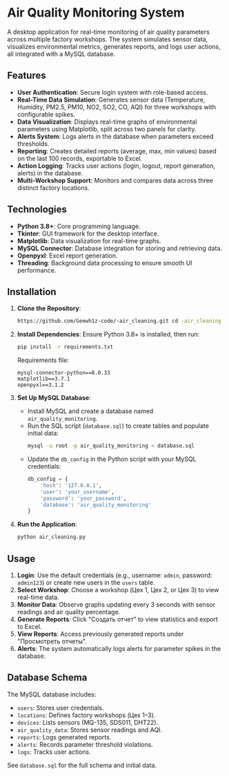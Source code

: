 # Air Quality Monitoring System

A desktop application for real-time monitoring of air quality parameters across multiple factory workshops. The system simulates sensor data, visualizes environmental metrics, generates reports, and logs user actions, all integrated with a MySQL database.

## Features
- **User Authentication**: Secure login system with role-based access.
- **Real-Time Data Simulation**: Generates sensor data (Temperature, Humidity, PM2.5, PM10, NO2, SO2, CO, AQI) for three workshops with configurable spikes.
- **Data Visualization**: Displays real-time graphs of environmental parameters using Matplotlib, split across two panels for clarity.
- **Alerts System**: Logs alerts in the database when parameters exceed thresholds.
- **Reporting**: Creates detailed reports (average, max, min values) based on the last 100 records, exportable to Excel.
- **Action Logging**: Tracks user actions (login, logout, report generation, alerts) in the database.
- **Multi-Workshop Support**: Monitors and compares data across three distinct factory locations.

## Technologies
- **Python 3.8+**: Core programming language.
- **Tkinter**: GUI framework for the desktop interface.
- **Matplotlib**: Data visualization for real-time graphs.
- **MySQL Connector**: Database integration for storing and retrieving data.
- **Openpyxl**: Excel report generation.
- **Threading**: Background data processing to ensure smooth UI performance.

## Installation
1. **Clone the Repository**:
   ```bash
   https://github.com/Geewh1z-code/-air_cleaning.git cd -air_cleaning
   ```

2. **Install Dependencies**:
   Ensure Python 3.8+ is installed, then run:
   ```bash
   pip install -r requirements.txt
   ```
   Requirements file:
   ```
   mysql-connector-python==8.0.33
   matplotlib==3.7.1
   openpyxl==3.1.2
   ```

3. **Set Up MySQL Database**:
   - Install MySQL and create a database named `air_quality_monitoring`.
   - Run the SQL script (`database.sql`) to create tables and populate initial data:
     ```bash
     mysql -u root -p air_quality_monitoring < database.sql
     ```
   - Update the `db_config` in the Python script with your MySQL credentials:
     ```python
     db_config = {
         'host': '127.0.0.1',
         'user': 'your_username',
         'password': 'your_password',
         'database': 'air_quality_monitoring'
     }
     ```

4. **Run the Application**:
   ```bash
   python air_cleaning.py
   ```

## Usage
1. **Login**: Use the default credentials (e.g., username: `admin`, password: `admin123`) or create new users in the `users` table.
2. **Select Workshop**: Choose a workshop (Цех 1, Цех 2, or Цех 3) to view real-time data.
3. **Monitor Data**: Observe graphs updating every 3 seconds with sensor readings and air quality percentage.
4. **Generate Reports**: Click "Создать отчет" to view statistics and export to Excel.
5. **View Reports**: Access previously generated reports under "Просмотреть отчеты".
6. **Alerts**: The system automatically logs alerts for parameter spikes in the database.

## Database Schema
The MySQL database includes:
- `users`: Stores user credentials.
- `locations`: Defines factory workshops (Цех 1–3).
- `devices`: Lists sensors (MQ-135, SDS011, DHT22).
- `air_quality_data`: Stores sensor readings and AQI.
- `reports`: Logs generated reports.
- `alerts`: Records parameter threshold violations.
- `logs`: Tracks user actions.

See `database.sql` for the full schema and initial data.
